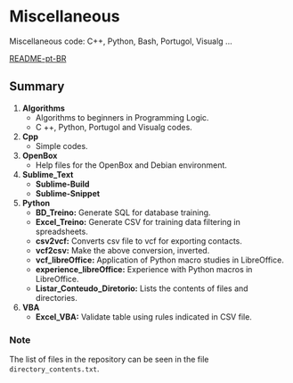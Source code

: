 # Miscellaneous

Miscellaneous code: C++, Python, Bash, Portugol, Visualg ...

[README-pt-BR](https://github.com/jpenrici/Miscellaneous/blob/master/README-pt-BR.md)

## Summary

1. **Algorithms**
   - Algorithms to beginners in Programming Logic.
   - C ++, Python, Portugol and Visualg codes. 
2. **Cpp**
   - Simple codes.
3. **OpenBox**
   - Help files for the OpenBox and Debian environment.
4. **Sublime_Text**
   - **Sublime-Build**
   - **Sublime-Snippet**
5. **Python**
   - **BD_Treino:** Generate SQL for database training.
   - **Excel_Treino:** Generate CSV for training data filtering in spreadsheets.
   - **csv2vcf:** Converts csv file to vcf for exporting contacts.
   - **vcf2csv:** Make the above conversion, inverted.
   - **vcf_libreOffice:** Application of Python macro studies in LibreOffice.
   - **experience_libreOffice:** Experience with Python macros in LibreOffice.   
   - **Listar_Conteudo_Diretorio:** Lists the contents of files and directories.
5. **VBA**
   - **Excel_VBA:** Validate table using rules indicated in CSV file.

### Note

The list of files in the repository can be seen in the file `directory_contents.txt`.
